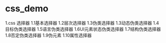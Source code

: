 # css_demo
1.css 选择器
1.1基本选择器
1.2层次选择器
1.3伪类选择器
  1.3动态伪类选择器
  1.4目标伪类选择器
  1.5语言伪类选择器
  1.6UI元素状态伪类选择器
  1.7结构伪类选择器
  1.8否定伪类选择器
1.9伪元素
1.10属性选择器
